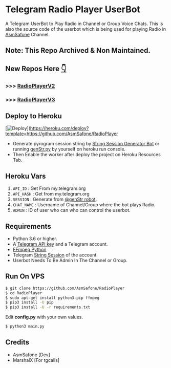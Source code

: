 # Telegram Radio Player UserBot

A Telegram UserBot to Play Radio in Channel or Group Voice Chats.
This is also the source code of the userbot which is being used for playing
Radio in [AsmSafone](https://t.me/AsmSafone) Channel.

## Note: This Repo Archived & Non Maintained. 

## New Repos Here [👇](https://t.me/AsmSafone)

### >>> [RadioPlayerV2](https://github.com/AsmSafone/RadioPlayer/tree/V2.0)

### >>> [RadioPlayerV3](https://github.com/AsmSafone/RadioPlayer/tree/V3.0)


## Deploy to Heroku

[![Deploy](https://www.herokucdn.com/deploy/button.svg)](https://heroku.com/deploy?template=https://github.com/AsmSafone/RadioPlayer

- Generate pyrogram session string by [String Session Generator Bot](http://t.me/genStr_robot) 
or running [genStr.py](genStr.py) by yourself on heroku run console.
- Then Enable the worker after deploy the project on Heroku Resources Tab.


## Heroku Vars

1. `API_ID` : Get From my.telegram.org
2. `API_HASH` : Get from my.telegram.org
3. `SESSION` : Generate from [@genStr robot](http://t.me/genStr_robot).
5. `CHAT_NAME` : Username of Channel/Group where the bot plays Radio.
7. `ADMIN` : ID of user who can who can control the userbot.


## Requirements

- Python 3.6 or higher.
- A
  [Telegram API key](https://docs.pyrogram.org/intro/quickstart#enjoy-the-api)
  and a Telegram account.
- [FFmpeg Python](https://www.ffmpeg.org/)
- Telegram [String Session](http://t.me/genStr_robot) of the account.
- Userbot Needs To Be Admin In The Channel or Group.

## Run On VPS

```sh
$ git clone https://github.com/AsmSafone/RadioPlayer
$ cd RadioPlayer
$ sudo apt-get install python3-pip ffmpeg
$ pip3 install -U pip
$ pip3 install -U -r requirements.txt
```
Edit **config.py** with your own values.

```sh
$ python3 main.py
```


## Credits

- AsmSafone [Dev]
- MarshalX [For tgcalls]

